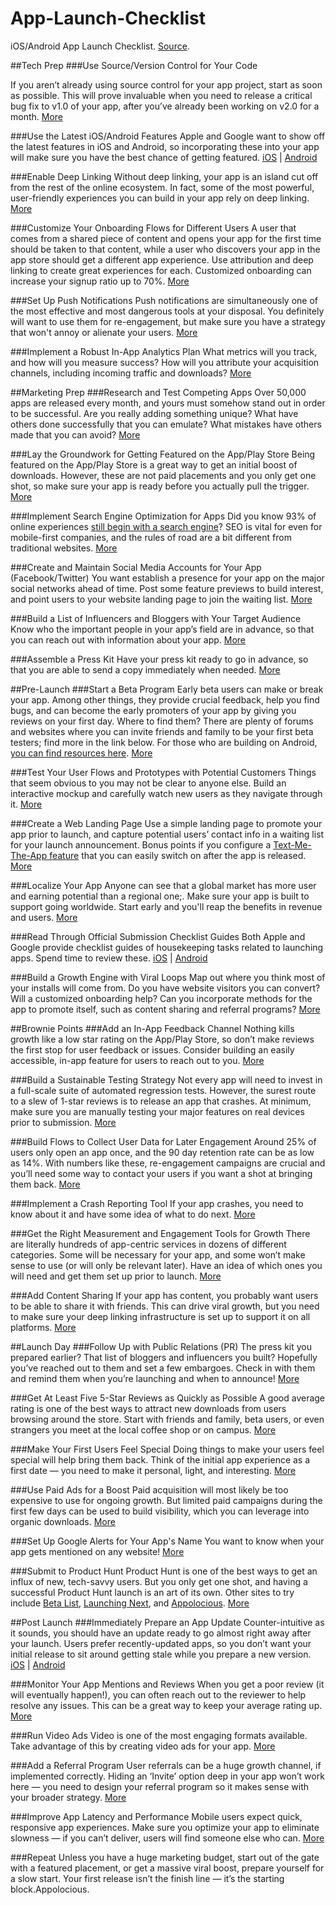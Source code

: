 # App-Launch-Checklist
iOS/Android App Launch Checklist. [Source](https://branch.io/resources/app-launch-checklist).

##Tech Prep
###Use Source/Version Control for Your Code

If you aren’t already using source control for your app project, start as soon as possible. This will prove invaluable when you need to release a critical bug fix to v1.0 of your app, after you’ve already been working on v2.0 for a month.
[More](https://www.troyhunt.com/10-commandments-of-good-source-control/)

###Use the Latest iOS/Android Features
Apple and Google want to show off the latest features in iOS and Android, so incorporating these into your app will make sure you have the best chance of getting featured.
[iOS](https://developer.apple.com/develop/) | [Android](https://developer.android.com/index.html)

###Enable Deep Linking
Without deep linking, your app is an island cut off from the rest of the online ecosystem. In fact, some of the most powerful, user-friendly experiences you can build in your app rely on deep linking.
[More](https://developer.branch.io/features/)

###Customize Your Onboarding Flows for Different Users
A user that comes from a shared piece of content and opens your app for the first time should be taken to that content, while a user who discovers your app in the app store should get a different app experience. Use attribution and deep linking to create great experiences for each. Customized onboarding can increase your signup ratio up to 70%.
[More](https://blog.branch.io/want-mobile-growth-focus-on-user-onboarding)

###Set Up Push Notifications
Push notifications are simultaneously one of the most effective and most dangerous tools at your disposal. You definitely will want to use them for re-engagement, but make sure you have a strategy that won't annoy or alienate your users.
[More](https://onesignal.com)

###Implement a Robust In-App Analytics Plan
What metrics will you track, and how will you measure success? How will you attribute your acquisition channels, including incoming traffic and downloads?
[More](http://www.techworld.com/picture-gallery/apps/eight-best-free-analytics-tools-for-mobile-app-developers-3636407/)

##Marketing Prep
###Research and Test Competing Apps
Over 50,000 apps are released every month, and yours must somehow stand out in order to be successful. Are you really adding something unique? What have others done successfully that you can emulate? What mistakes have others made that you can avoid?
[More](http://www.buzinga.com.au/buzz/competitive-analysis-on-apps/)

###Lay the Groundwork for Getting Featured on the App/Play Store
Being featured on the App/Play Store is a great way to get an initial boost of downloads. However, these are not paid placements and you only get one shot, so make sure your app is ready before you actually pull the trigger.
[More](http://howwedostartups.com/articles/How-To-Get-Featured-App-Store-Google-Play)

###Implement Search Engine Optimization for Apps
Did you know 93% of online experiences [still begin with a search engine](https://www.imforza.com/blog/8-seo-stats-that-are-hard-to-ignore/)? SEO is vital for even for mobile-first companies, and the rules of road are a bit different from traditional websites.
[More](http://searchengineland.com/app-indexing-new-frontier-seo-app-packs-app-store-search-242319)

###Create and Maintain Social Media Accounts for Your App (Facebook/Twitter)
You want establish a presence for your app on the major social networks ahead of time. Post some feature previews to build interest, and point users to your website landing page to join the waiting list.
[More](https://waracle.net/marketing-app-using-social-media/)

###Build a List of Influencers and Bloggers with Your Target Audience
Know who the important people in your app’s field are in advance, so that you can reach out with information about your app.
[More](https://submit.co)

###Assemble a Press Kit
Have your press kit ready to go in advance, so that you are able to send a copy immediately when needed.
[More](http://www.inmobi.com/blog/2015/05/04/what-every-app-developer-needs-to-know-about-press-kits)

##Pre-Launch
###Start a Beta Program
Early beta users can make or break your app. Among other things, they provide crucial feedback, help you find bugs, and can become the early promoters of your app by giving you reviews on your first day. Where to find them? There are plenty of forums and websites where you can invite friends and family to be your first beta testers; find more in the link below. For those who are building on Android, [you can find resources here](https://support.google.com/googleplay/android-developer/answer/3131213?hl=en).
[More](http://www.apptamin.com/blog/find-app-beta-users/)

###Test Your User Flows and Prototypes with Potential Customers
Things that seem obvious to you may not be clear to anyone else. Build an interactive mockup and carefully watch new users as they navigate through it.
[More](https://www.usertesting.com/blog/2015/11/05/why-you-should-user-test-your-prototype-before-coding-anything/)

###Create a Web Landing Page
Use a simple landing page to promote your app prior to launch, and capture potential users’ contact info in a waiting list for your launch announcement. Bonus points if you configure a [Text-Me-The-App feature](https://dev.branch.io/features/text-me-the-app/overview/) that you can easily switch on after the app is released.
[More](http://blog.usabilla.com/16-inspiring-app-landing-pages-and-8-reasons-why-they-are-effective/)

###Localize Your App
Anyone can see that a global market has more user and earning potential than a regional one;. Make sure your app is built to support going worldwide. Start early and you'll reap the benefits in revenue and users.
[More](https://www.smartling.com/translation-services/app-localization/)

###Read Through Official Submission Checklist Guides
Both Apple and Google provide checklist guides of housekeeping tasks related to launching apps. Spend time to review these.
[iOS](https://developer.apple.com/library/content/documentation/IDEs/Conceptual/AppDistributionGuide/Introduction/Introduction.html) | [Android](https://developer.android.com/distribute/tools/launch-checklist.html)

###Build a Growth Engine with Viral Loops
Map out where you think most of your installs will come from. Do you have website visitors you can convert? Will a customized onboarding help? Can you incorporate methods for the app to promote itself, such as content sharing and referral programs?
[More](https://amplitude.com/blog/2016/03/01/deep-linking-mobile-growth/)

##Brownie Points
###Add an In-App Feedback Channel
Nothing kills growth like a low star rating on the App/Play Store, so don’t make reviews the first stop for user feedback or issues. Consider building an easily accessible, in-app feature for users to reach out to you.
[More](https://blog.branch.io/getting-your-app-customers-to-love-you-lessons-from-the-trenches)

###Build a Sustainable Testing Strategy
Not every app will need to invest in a full-scale suite of automated regression tests. However, the surest route to a slew of 1-star reviews is to release an app that crashes. At minimum, make sure you are manually testing your major features on real devices prior to submission.
[More](https://axelerant.com/7-ways-win-mobile-application-testing/)

###Build Flows to Collect User Data for Later Engagement
Around 25% of users only open an app once, and the 90 day retention rate can be as low as 14%. With numbers like these, re-engagement campaigns are crucial and you’ll need some way to contact your users if you want a shot at bringing them back.
[More](http://info.localytics.com/blog/mobile-apps-whats-a-good-retention-rate)

###Implement a Crash Reporting Tool
If your app crashes, you need to know about it and have some idea of what to do next.
[More](http://blog.safedk.com/sdk-economy/find-whos-crashing-party-mobile-crash-reporting-tools-review/)

###Get the Right Measurement and Engagement Tools for Growth
There are literally hundreds of app-centric services in dozens of different categories. Some will be necessary for your app, and some won’t make sense to use (or will only be relevant later). Have an idea of which ones you will need and get them set up prior to launch.
[More](http://www.mobilegrowthstack.com/the-mobile-growth-stack/)

###Add Content Sharing
If your app has content, you probably want users to be able to share it with friends. This can drive viral growth, but you need to make sure your deep linking infrastructure is set up to support it on all platforms.
[More](https://branch.io/sharing/)

##Launch Day
###Follow Up with Public Relations (PR)
The press kit you prepared earlier? That list of bloggers and influencers you built? Hopefully you’ve reached out to them and set a few embargoes. Check in with them and remind them when you’re launching and when to announce!
[More](http://blog.pressfriendly.com/what-startups-need-to-know-about-press-embargoes/)

###Get At Least Five 5-Star Reviews as Quickly as Possible
A good average rating is one of the best ways to attract new downloads from users browsing around the store. Start with friends and family, beta users, or even strangers you meet at the local coffee shop or on campus.
[More](https://www.mobileaction.co/blog/importance-ratings-reviews/)

###Make Your First Users Feel Special
Doing things to make your users feel special will help bring them back. Think of the initial app experience as a first date — you need to make it personal, light, and interesting.
[More](http://www.slideshare.net/branchmetrics/the-2016-mobile-growth-handbook-64218146/47-One_of_the_things_you)

###Use Paid Ads for a Boost
Paid acquisition will most likely be too expensive to use for ongoing growth. But limited paid campaigns during the first few days can be used to build visibility, which you can leverage into organic downloads.
[More](https://appsamurai.com/7-convincing-reasons-to-use-paid-user-acquisition-for-your-app/)

###Set Up Google Alerts for Your App's Name
You want to know when your app gets mentioned on any website!
[More](https://www.google.com/alerts)

###Submit to Product Hunt
Product Hunt is one of the best ways to get an influx of new, tech-savvy users. But you only get one shot, and having a successful Product Hunt launch is an art of its own. Other sites to try include [Beta List](https://betalist.com), [Launching Next](https://www.launchingnext.com), and [Appolocious](http://appolicious.com).
[More](https://foundrmag.com/the-ultimate-guide-to-launching-on-product-hunt/)

##Post Launch
###Immediately Prepare an App Update
Counter-intuitive as it sounds, you should have an update ready to go almost right away after your launch. Users prefer recently-updated apps, so you don’t want your initial release to sit around getting stale while you prepare a new version.
[iOS](https://developer.apple.com/library/content/documentation/LanguagesUtilities/Conceptual/iTunesConnect_Guide/Chapters/ReplacingYourAppWithANewVersion.html) | [Android](https://support.google.com/googleplay/android-developer/answer/113476?hl=en)

###Monitor Your App Mentions and Reviews
When you get a poor review (it will eventually happen!), you can often reach out to the reviewer to help resolve any issues. This can be a great way to keep your average rating up.
[More](https://medium.com/@paulmayne/i-found-a-way-to-interact-with-app-store-reviews-598ba34089aa#.9n2eaxads)

###Run Video Ads
Video is one of the most engaging formats available. Take advantage of this by creating video ads for your app.
[More](https://developers.facebook.com/docs/app-ads/formats/video-ads)

###Add a Referral Program
User referrals can be a huge growth channel, if implemented correctly. Hiding an ‘Invite’ option deep in your app won’t work here — you need to design your referral program so it makes sense with your broader strategy.
[More](https://blog.branch.io/use-branch-to-build-a-incentivized-mobile-referral-system)

###Improve App Latency and Performance
Mobile users expect quick, responsive app experiences. Make sure you optimize your app to eliminate slowness — if you can’t deliver, users will find someone else who can.
[More](https://www.kinvey.com/why-mobile-app-performance-matters/)

###Repeat
Unless you have a huge marketing budget, start out of the gate with a featured placement, or get a massive viral boost, prepare yourself for a slow start. Your first release isn’t the finish line — it’s the starting block.Appolocious.
